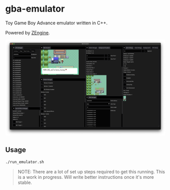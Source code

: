 # gba-emulator

Toy Game Boy Advance emulator written in C++.

Powered by [ZEngine](https://github.com/zacbrannelly/zengine).

![Screenshot](.github/screenshot.png)

## Usage

```bash
./run_emulator.sh
```

> NOTE: There are a lot of set up steps required to get this running. This is a work in progress. Will write better instructions once it's more stable.
